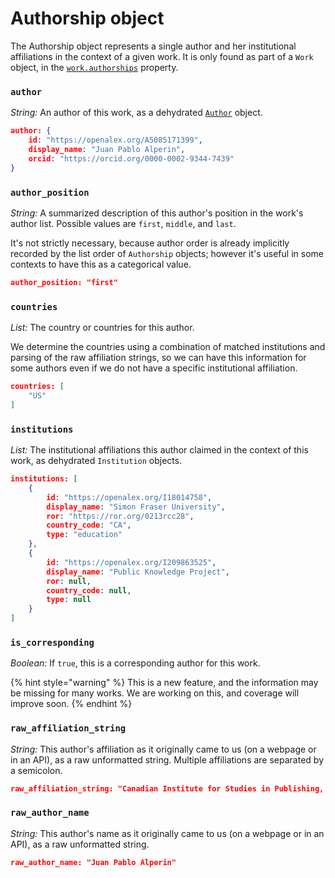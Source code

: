 # Authorship object

The Authorship object represents a single author and her institutional affiliations in the context of a given work. It is only found as part of a `Work` object, in the [`work.authorships`](./#authorships) property.

### `author`

_String:_ An author of this work, as a dehydrated [`Author`](../../authors/author-object.md) object.

```json
author: {
    id: "https://openalex.org/A5085171399",
    display_name: "Juan Pablo Alperin",
    orcid: "https://orcid.org/0000-0002-9344-7439"
}
```

### `author_position`

_String:_ A summarized description of this author's position in the work's author list. Possible values are `first`, `middle`, and `last`.&#x20;

It's not strictly necessary, because author order is already implicitly recorded by the list order of `Authorship` objects; however it's useful in some contexts to have this as a categorical value.

```json
author_position: "first"
```

### `countries`

_List:_ The country or countries for this author.

We determine the countries using a combination of matched institutions and parsing of the raw affiliation strings, so we can have this information for some authors even if we do not have a specific institutional affiliation.

```json
countries: [
    "US"
]
```

### `institutions`

_List:_ The institutional affiliations this author claimed in the context of this work, as dehydrated `Institution` objects.

```json
institutions: [
    {
        id: "https://openalex.org/I18014758",
        display_name: "Simon Fraser University",
        ror: "https://ror.org/0213rcc28",
        country_code: "CA",
        type: "education"
    },
    {
        id: "https://openalex.org/I209863525",
        display_name: "Public Knowledge Project",
        ror: null,
        country_code: null,
        type: null
    }
]
```

### `is_corresponding`

_Boolean:_ If `true`, this is a corresponding author for this work.

{% hint style="warning" %}
This is a new feature, and the information may be missing for many works. We are working on this, and coverage will improve soon.
{% endhint %}

### `raw_affiliation_string`

_String:_ This author's affiliation as it originally came to us (on a webpage or in an API), as a raw unformatted string. Multiple affiliations are separated by a semicolon.

```json
raw_affiliation_string: "Canadian Institute for Studies in Publishing, Simon Fraser University,
```

### `raw_author_name`

_String:_ This author's name as it originally came to us (on a webpage or in an API), as a raw unformatted string.

```json
raw_author_name: "Juan Pablo Alperin"
```
